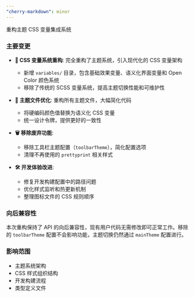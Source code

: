 ```yaml
---
"cherry-markdown": minor
---
```


重构主题 CSS 变量集成系统

### 主要变更

- **🎨 CSS 变量系统重构**: 完全重构了主题系统，引入现代化的 CSS 变量架构
  - 新增 `variables/` 目录，包含基础效果变量、语义化界面变量和 Open Color 颜色系统
  - 移除了传统的 SCSS 变量系统，提高主题切换性能和可维护性
  
- **🔧 主题文件优化**: 重构所有主题文件，大幅简化代码
  - 将硬编码颜色值替换为语义化 CSS 变量
  - 统一设计令牌，提供更好的一致性
  
- **🗑️ 移除废弃功能**: 
  - 移除工具栏主题配置（`toolbarTheme`），简化配置选项
  - 清理不再使用的 `prettyprint` 相关样式

- **🛠️ 开发体验改进**:
  - 修复开发构建配置中的路径问题
  - 优化样式监听和热更新机制
  - 整理图标文件的 CSS 规则顺序

### 向后兼容性

本次重构保持了 API 的向后兼容性，现有用户代码无需修改即可正常工作。移除的 `toolbarTheme` 配置不会影响功能，主题切换仍然通过 `mainTheme` 配置进行。

### 影响范围

- 主题系统架构
- CSS 样式组织结构
- 开发构建流程
- 类型定义文件
